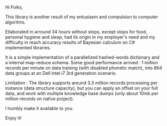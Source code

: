 Hi Folks,

This library is another result of my entusiasm and compulsion to computer algoritms.

Ellaborated in arround 34 hours without stops, except stops for food, personal hygiene and sleep, had its origin in my employer's need and my difficulty in reach accuracy results of Bayesian calculum on C# implemented libraries.

It is a simple implementation of a parallelized hashed-words dictionary and a internal map-reduce schema.
Some good performance arrived : 1 million records per minute on data training (with disabled phonetic match), 
into 864 data groups at an Dell Intel i7 3rd generation scenario.

Limitation : The library supports around 3.3 million records processing per instance (data structure capacity), but you can apply an offset on your full data, and work with multiple knowledge base dumps (only about 10mb per million records on native project).

I humbly make it available to you.

Enjoy it!
